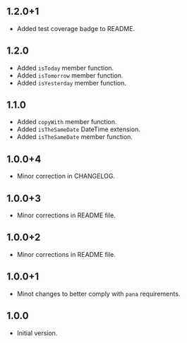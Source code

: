## 1.2.0+1

- Added test coverage badge to README.

## 1.2.0

- Added `isToday` member function.
- Added `isTomorrow` member function.
- Added `isYesterday` member function.

## 1.1.0

- Added `copyWith` member function.
- Added `isTheSameDate` DateTime extension.
- Added `isTheSameDate` member function.

## 1.0.0+4

- Minor correction in CHANGELOG.

## 1.0.0+3

- Minor corrections in README file.

## 1.0.0+2

- Minor corrections in README file.

## 1.0.0+1

- Minot changes to better comply with `pana` requirements.

## 1.0.0

- Initial version.
